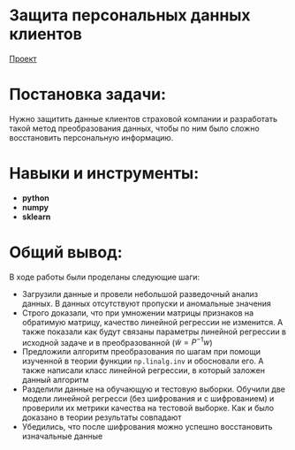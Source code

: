 # Защита персональных данных клиентов
[Проект](Яндекс.Практикум%20Проект%20№11%20Защита%20персональных%20данных%20клиентов.ipynb)  
# Постановка задачи:    
Нужно защитить данные клиентов страховой компании и разработать такой метод преобразования данных, чтобы по ним было сложно восстановить персональную информацию.
# Навыки и инструменты:  
* **python**
* **numpy**
* **sklearn**
# Общий вывод:
В ходе работы были проделаны следующие шаги:
- Загрузили данные и провели небольшой разведочный анализ данных. В данных отсутствуют пропуски и аномальные значения
- Строго доказали, что при умножении матрицы признаков на обратимую матрицу, качество линейной регрессии не изменится. А также показали как будут связаны параметры линейной регрессии в исходной задаче и в преобразованной ($\tilde{w} = P^{-1}w$)
- Предложили алгоритм преобразования по шагам при помощи изученной в теории функции `np.linalg.inv` и обосновали его. А также написали класс линейной регрессии, в который заложен данный алгоритм
- Разделили данные на обучающую и тестовую выборки. Обучили две модели линейной регресси (без шифрования и с шифрованием) и проверили их метрики качества на тестовой выборке. Как и было доказано в теории результаты совпадают
- Убедились, что после шифрования можно успешно восстановить изначальные данные
